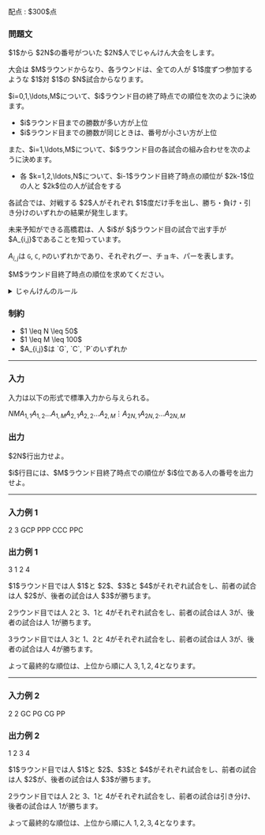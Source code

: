 
<div>

<span>

<span>

<p>
配点 : $300$点
</p>

<div>

<section>

### **問題文**

<p>
$1$から $2N$の番号がついた $2N$人でじゃんけん大会をします。
</p>

<p>
大会は $M$ラウンドからなり、各ラウンドは、全ての人が $1$度ずつ参加するような $1$対 $1$の $N$試合からなります。  
</p>

<p>
$i=0,1,\ldots,M$について、$i$ラウンド目の終了時点での順位を次のように決めます。
</p>

<ul>

<li>
$i$ラウンド目までの勝数が多い方が上位
</li>

<li>
$i$ラウンド目までの勝数が同じときは、番号が小さい方が上位
</li>

</ul>

<p>
また、$i=1,\ldots,M$について、$i$ラウンド目の各試合の組み合わせを次のように決めます。
</p>

<ul>

<li>
各 $k=1,2,\ldots,N$について、$i-1$ラウンド目終了時点の順位が $2k-1$位の人と $2k$位の人が試合をする
</li>

</ul>

<p>
各試合では、対戦する $2$人がそれぞれ $1$度だけ手を出し、勝ち・負け・引き分けのいずれかの結果が発生します。
</p>

<p>
未来予知ができる高橋君は、人 $i$が $j$ラウンド目の試合で出す手が $A_{i,j}$であることを知っています。

$A_{i,j}$は `G`, `C`, `P`のいずれかであり、それぞれグー、チョキ、パーを表します。
</p>

<p>
$M$ラウンド目終了時点の順位を求めてください。
</p>

<details>

<summary>
じゃんけんのルール
</summary>
じゃんけんの結果は、$2$人の出した手に応じて次のように決まります。

<ul>

<li>
一方がグーで他方がチョキのとき、グーを出した人が勝ち、チョキを出した人は負け
</li>

<li>
一方がチョキで他方がパーのとき、チョキを出した人が勝ち、パーを出した人は負け
</li>

<li>
一方がパーで他方がグーのとき、パーを出した人が勝ち、グーを出した人は負け
</li>

<li>
両者が同じ手を出したとき、引き分け
</li>

</ul>

</details>

</section>

</div>

<div>

<section>

### **制約**

<ul>

<li>
$1 \leq N \leq 50$
</li>

<li>
$1 \leq M \leq 100$
</li>

<li>
$A_{i,j}$は `G`, `C`, `P`のいずれか
</li>

</ul>

</section>

</div>

---

<div>

<div>

<section>

### **入力**

<p>
入力は以下の形式で標準入力から与えられる。
</p>

<div>

$N$$M$$A_{1,1}A_{1,2}\ldots A_{1,M}$$A_{2,1}A_{2,2}\ldots A_{2,M}$$\vdots$$A_{2N,1}A_{2N,2}\ldots A_{2N,M}$
</div>

</section>

</div>

<div>

<section>

### **出力**

<p>
$2N$行出力せよ。
</p>

<p>
$i$行目には、$M$ラウンド目終了時点での順位が $i$位である人の番号を出力せよ。
</p>

</section>

</div>

</div>

---

<div>

<section>

### **入力例 1**

<div>

2 3
GCP
PPP
CCC
PPC

</div>

</section>

</div>

<div>

<section>

### **出力例 1**

<div>

3
1
2
4

</div>

<p>
$1$ラウンド目では人 $1$と $2$、$3$と $4$がそれぞれ試合をし、前者の試合は人 $2$が、後者の試合は人 $3$が勝ちます。

$2$ラウンド目では人 $2$と $3$、$1$と $4$がそれぞれ試合をし、前者の試合は人 $3$が、後者の試合は人 $1$が勝ちます。

$3$ラウンド目では人 $3$と $1$、$2$と $4$がそれぞれ試合をし、前者の試合は人 $3$が、後者の試合は人 $4$が勝ちます。

よって最終的な順位は、上位から順に人 $3,1,2,4$となります。
</p>

</section>

</div>

---

<div>

<section>

### **入力例 2**

<div>

2 2
GC
PG
CG
PP

</div>

</section>

</div>

<div>

<section>

### **出力例 2**

<div>

1
2
3
4

</div>

<p>
$1$ラウンド目では人 $1$と $2$、$3$と $4$がそれぞれ試合をし、前者の試合は人 $2$が、後者の試合は人 $3$が勝ちます。

$2$ラウンド目では人 $2$と $3$、$1$と $4$がそれぞれ試合をし、前者の試合は引き分け、後者の試合は人 $1$が勝ちます。

よって最終的な順位は、上位から順に人 $1,2,3,4$となります。
</p>

</section>

</div>

</span>

</span>

</div>
